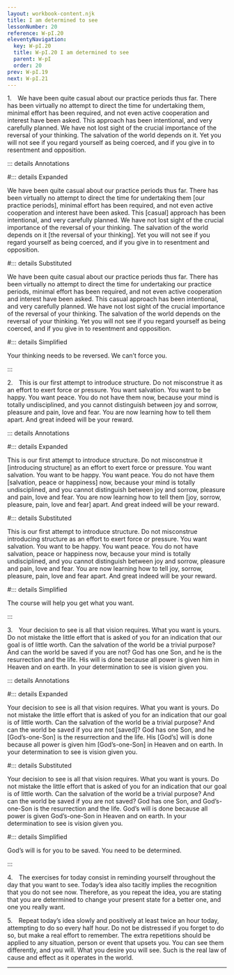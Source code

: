 ```yaml
---
layout: workbook-content.njk
title: I am determined to see
lessonNumber: 20
reference: W-pI.20
eleventyNavigation:
  key: W-pI.20
  title: W-pI.20 I am determined to see
  parent: W-pI
  order: 20
prev: W-pI.19
next: W-pI.21
---
```


1. We have been quite casual about our practice periods thus far. 
There has been virtually no attempt to direct the time for undertaking them, minimal effort has been required, and not even active cooperation and interest have been asked. 
This approach has been intentional, and very carefully planned. 
We have not lost sight of the crucial importance of the reversal of your thinking. 
The salvation of the world depends on it. 
Yet you will not see if you regard yourself as being coerced, and if you give in to resentment and opposition.

::: details Annotations

#::: details Expanded

We have been quite casual about our practice periods thus far. 
There has been virtually no attempt to direct the time for undertaking them [our practice periods], minimal effort has been required, and not even active cooperation and interest have been asked. 
This [casual] approach has been intentional, and very carefully planned. 
We have not lost sight of the crucial importance of the reversal of your thinking. 
The salvation of the world depends on it [the reversal of your thinking]. 
Yet you will not see if you regard yourself as being coerced, and if you give in to resentment and opposition.

#::: details Substituted

We have been quite casual about our practice periods thus far. 
There has been virtually no attempt to direct the time for undertaking our practice periods, minimal effort has been required, and not even active cooperation and interest have been asked. 
This casual approach has been intentional, and very carefully planned. 
We have not lost sight of the crucial importance of the reversal of your thinking. 
The salvation of the world depends on the reversal of your thinking. 
Yet you will not see if you regard yourself as being coerced, and if you give in to resentment and opposition.

#::: details Simplified

Your thinking needs to be reversed. 
We can’t force you.

:::


2. This is our first attempt to introduce structure. 
Do not misconstrue it as an effort to exert force or pressure. 
You want salvation. 
You want to be happy. 
You want peace. 
You do not have them now, because your mind is totally undisciplined, and you cannot distinguish between joy and sorrow, pleasure and pain, love and fear. 
You are now learning how to tell them apart. 
And great indeed will be your reward.

::: details Annotations

#::: details Expanded

This is our first attempt to introduce structure. 
Do not misconstrue it [introducing structure] as an effort to exert force or pressure. 
You want salvation. 
You want to be happy. 
You want peace. 
You do not have them [salvation, peace or happiness] now, because your mind is totally undisciplined, and you cannot distinguish between joy and sorrow, pleasure and pain, love and fear. 
You are now learning how to tell them [joy, sorrow, pleasure, pain, love and fear] apart. 
And great indeed will be your reward.

#::: details Substituted

This is our first attempt to introduce structure. 
Do not misconstrue introducing structure as an effort to exert force or pressure. 
You want salvation. 
You want to be happy. 
You want peace. 
You do not have salvation, peace or happiness now, because your mind is totally undisciplined, and you cannot distinguish between joy and sorrow, pleasure and pain, love and fear. 
You are now learning how to tell joy, sorrow, pleasure, pain, love and fear apart. 
And great indeed will be your reward.

#::: details Simplified

The course will help you get what you want.

:::


3. Your decision to see is all that vision requires. 
What you want is yours. 
Do not mistake the little effort that is asked of you for an indication that our goal is of little worth. 
Can the salvation of the world be a trivial purpose? 
And can the world be saved if you are not? 
God has one Son, and he is the resurrection and the life. 
His will is done because all power is given him in Heaven and on earth. 
In your determination to see is vision given you.

::: details Annotations

#::: details Expanded

Your decision to see is all that vision requires. 
What you want is yours. 
Do not mistake the little effort that is asked of you for an indication that our goal is of little worth. 
Can the salvation of the world be a trivial purpose? 
And can the world be saved if you are not [saved]? 
God has one Son, and he [God’s-one-Son] is the resurrection and the life. 
His [God’s] will is done because all power is given him [God’s-one-Son] in Heaven and on earth. 
In your determination to see is vision given you.

#::: details Substituted

Your decision to see is all that vision requires. 
What you want is yours. 
Do not mistake the little effort that is asked of you for an indication that our goal is of little worth. 
Can the salvation of the world be a trivial purpose? 
And can the world be saved if you are not saved? 
God has one Son, and God’s-one-Son is the resurrection and the life. 
God’s will is done because all power is given God’s-one-Son in Heaven and on earth. 
In your determination to see is vision given you.

#::: details Simplified

God’s will is for you to be saved. 
You need to be determined.

:::


4. The exercises for today consist in reminding yourself throughout the day that you want to see. 
Today’s idea also tacitly implies the recognition that you do not see now. 
Therefore, as you repeat the idea, you are stating that you are determined to change your present state for a better one, and one you really want.

5. Repeat today’s idea slowly and positively at least twice an hour today, attempting to do so every half hour. 
Do not be distressed if you forget to do so, but make a real effort to remember. 
The extra repetitions should be applied to any situation, person or event that upsets you. 
You can see them differently, and you will. 
What you desire you will see. 
Such is the real law of cause and effect as it operates in the world.

---

